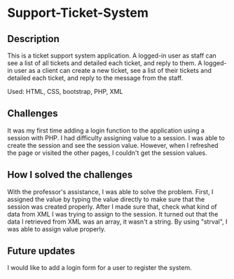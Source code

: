 # Support-Ticket-System

## Description
This is a ticket support system application. A logged-in user as staff can see a list of all tickets and detailed each ticket, and reply to them. A logged-in user as a client can create a new ticket, see a list of their tickets and detailed each ticket, and reply to the message from the staff.

Used: HTML, CSS, bootstrap, PHP, XML

## Challenges
It was my first time adding a login function to the application using a session with PHP. I had difficulty assigning value to a session. I was able to create the session and see the session value. However, when I refreshed the page or visited the other pages, I couldn't get the session values.

## How I solved the challenges
With the professor's assistance, I was able to solve the problem. First, I assigned the value by typing the value directly to make sure that the session was created properly. After I made sure that, check what kind of data from XML I was trying to assign to the session. It turned out that the data I retrieved from XML was an array, it wasn't a string. By using "strval", I was able to assign value properly. 

## Future updates
I would like to add a login form for a user to register the system.